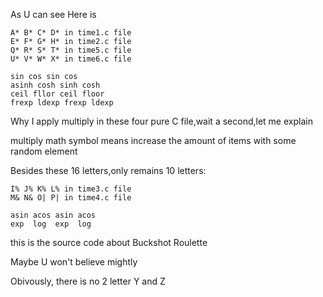 As U can see
Here is 

    A* B* C* D* in time1.c file 
    E* F* G* H* in time2.c file
    Q* R* S* T* in time5.c file
    U* V* W* X* in time6.c file

    sin cos sin cos
    asinh cosh sinh cosh
    ceil fllor ceil floor
    frexp ldexp frexp ldexp
Why I apply multiply in these four pure C file,wait a second,let me explain

multiply math symbol means increase the amount of items with some random element

Besides these 16 letters,only remains 10 letters:
   
    I% J% K% L% in time3.c file
    M& N& O| P| in time4.c file

    asin acos asin acos
    exp  log  exp  log

this is the source code about Buckshot Roulette

Maybe U won't believe mightly

Obivously, there is no 2 letter Y and Z

    
